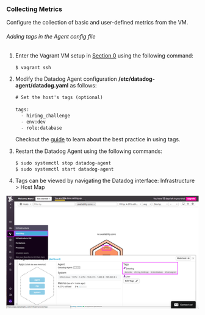 ### Collecting Metrics

Configure the collection of basic and user-defined metrics from the VM.

###### Adding tags in the Agent config file

1. Enter the Vagrant VM setup in [Section 0](./0_setting_the_environment.md) using the following command:
    ```
    $ vagrant ssh
    ```
2. Modify the Datadog Agent configuration **/etc/datadog-agent/datadog.yaml** as follows:
    ```
    # Set the host's tags (optional)
    
    tags:
      - hiring_challenge 
      - env:dev
      - role:database
    ```
    Checkout the [guide](https://docs.datadoghq.com/tagging/) to learn about the best practice in using tags.

3. Restart the Datadog Agent using the following commands:
    ```
    $ sudo systemctl stop datadog-agent
    $ sudo systemctl start datadog-agent
    ```

4. Tags can be viewed by navigating the Datadog interface: Infrastructure > Host Map

![Alt text](./images/1_tags.png?raw=true "Viewing Tags")